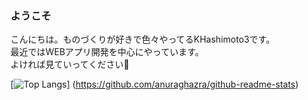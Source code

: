 ### ようこそ
こんにちは。ものづくりが好きで色々やってるKHashimoto3です。  
最近ではWEBアプリ開発を中心にやっています。  
よければ見ていってください👀

[![Top Langs](https://github-readme-stats.vercel.app/api/top-langs/?username=KHashimoto3&layout=compact)]
(https://github.com/anuraghazra/github-readme-stats)

<!--
**KHashimoto3/KHashimoto3** is a ✨ _special_ ✨ repository because its `README.md` (this file) appears on your GitHub profile.

Here are some ideas to get you started:

- 🔭 I’m currently working on ...
- 🌱 I’m currently learning ...
- 👯 I’m looking to collaborate on ...
- 🤔 I’m looking for help with ...
- 💬 Ask me about ...
- 📫 How to reach me: ...
- 😄 Pronouns: ...
- ⚡ Fun fact: ...
-->
